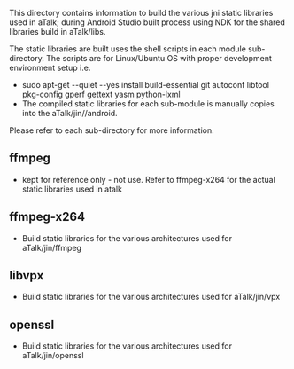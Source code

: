 This directory contains information to build the various jni static libraries used in aTalk;
during Android Studio built process using NDK for the shared libraries build in aTalk/libs.

The static libraries are built uses the shell scripts in each module sub-directory. The scripts are
for Linux/Ubuntu OS with proper development environment setup i.e.
* sudo apt-get --quiet --yes install build-essential git autoconf libtool pkg-config gperf gettext yasm python-lxml
* The compiled static libraries for each sub-module is manually copies into the aTalk/jin/<sub-module>/android.

Please refer to each sub-directory for more information.

ffmpeg
-------
* kept for reference only - not use. Refer to ffmpeg-x264 for the actual static libraries used in atalk

ffmpeg-x264
------
* Build static libraries for the various architectures used for aTalk/jin/ffmpeg

libvpx
------
* Build static libraries for the various architectures used for aTalk/jin/vpx

openssl
------
* Build static libraries for the various architectures used for aTalk/jin/openssl
